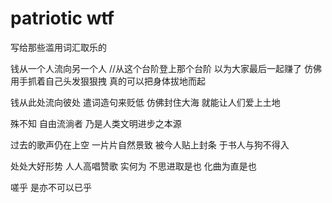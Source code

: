 # patriotic wtf

写给那些滥用词汇取乐的

钱从一个人流向另一个人
//从这个台阶登上那个台阶
以为大家最后一起赚了
仿佛用手抓着自己头发狠狠拽
真的可以把身体拔地而起

钱从此处流向彼处
遣词造句来贬低
仿佛封住大海
就能让人们爱上土地

殊不知
自由流淌者
乃是人类文明进步之本源

过去的歌声仍在上空
一片片自然景致
被今人贴上封条
于书人与狗不得入

处处大好形势
人人高唱赞歌
实何为
不思进取是也
化曲为直是也

嗟乎
是亦不可以已乎














